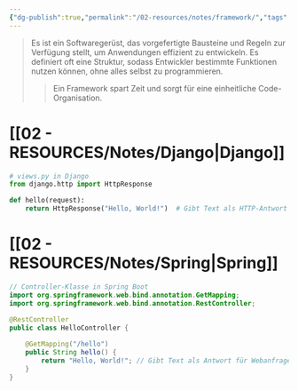 ```yaml
---
{"dg-publish":true,"permalink":"/02-resources/notes/framework/","tags":["code/java/","code/python"],"updated":"2024-10-25T11:33:45.704+02:00"}
---
```


>Es ist ein Softwaregerüst, das vorgefertigte Bausteine und Regeln zur Verfügung stellt, um Anwendungen effizient zu entwickeln. 
>Es definiert oft eine Struktur, sodass Entwickler bestimmte Funktionen nutzen können, ohne alles selbst zu programmieren. 
>>Ein Framework spart Zeit und sorgt für eine einheitliche Code-Organisation.

# [[02 - RESOURCES/Notes/Django\|Django]]
```python
# views.py in Django
from django.http import HttpResponse

def hello(request):
    return HttpResponse("Hello, World!")  # Gibt Text als HTTP-Antwort zurück
```

# [[02 - RESOURCES/Notes/Spring\|Spring]]
```java
// Controller-Klasse in Spring Boot
import org.springframework.web.bind.annotation.GetMapping;
import org.springframework.web.bind.annotation.RestController;

@RestController
public class HelloController {
    
    @GetMapping("/hello")
    public String hello() {
        return "Hello, World!"; // Gibt Text als Antwort für Webanfrage zurück
    }
}
```